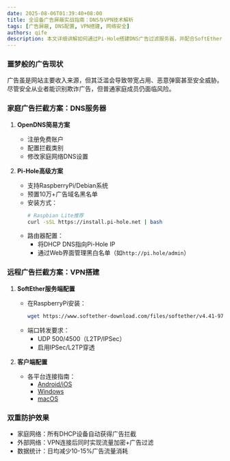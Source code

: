 ```yaml
---
date: 2025-08-06T01:39:40+08:00
title: 全设备广告屏蔽实战指南：DNS与VPN技术解析
tags: [广告屏蔽, DNS配置, VPN搭建, 网络安全]
authors: qife
description: 本文详细讲解如何通过Pi-Hole搭建DNS广告过滤服务器，并配合SoftEther VPN实现全网络环境广告拦截，涵盖RaspberryPi部署、DHCP配置及跨平台VPN搭建等核心技术要点。
---
```


### 噩梦般的广告现状
广告虽是网站主要收入来源，但其泛滥会导致带宽占用、恶意弹窗甚至安全威胁。尽管安全从业者能识别欺诈广告，但普通家庭成员仍面临风险。

### 家庭广告拦截方案：DNS服务器
1. **OpenDNS简易方案**  
   - 注册免费账户
   - 配置拦截类别
   - 修改家庭网络DNS设置

2. **Pi-Hole高级方案**  
   - 支持RaspberryPi/Debian系统
   - 预置10万+广告域名黑名单
   - 安装方式：
     ```bash
     # Raspbian Lite推荐
     curl -sSL https://install.pi-hole.net | bash
     ```
   - 路由器配置：
     - 将DHCP DNS指向Pi-Hole IP
     - 通过Web界面管理黑白名单（如`http://pi.hole/admin`）

### 远程广告拦截方案：VPN搭建
1. **SoftEther服务端配置**  
   - 在RaspberryPi安装：
     ```bash
     wget https://www.softether-download.com/files/softether/v4.41-9787-rtm-2023.03.14-tree/Linux/SoftEther_VPN_Server/64bit_-_Intel_x64_or_AMD64/softether-vpnserver-v4.41-9787-rtm-2023.03.14-linux-x64-64bit.tar.gz
     ```
   - 端口转发要求：
     - UDP 500/4500（L2TP/IPSec）
     - 启用IPSec/L2TP穿透

2. **客户端配置**  
   - 各平台连接指南：
     - [Android/iOS](https://www.softether.org/4-docs/2-howto/3.VPN_for_Mobile)
     - [Windows](https://www.softether.org/4-docs/2-howto/9.L2TPIPsec_Setup_Guide_for_SoftEther_VPN_Server/4.Windows_L2TP_Client_Setup)
     - [macOS](https://www.softether.org/4-docs/2-howto/9.L2TPIPsec_Setup_Guide_for_SoftEther_VPN_Server/5.Mac_OS_X_L2TP_Client_Setup)

### 双重防护效果
- 家庭网络：所有DHCP设备自动获得广告拦截
- 外部网络：VPN连接后同时实现流量加密+广告过滤
- 数据统计：日均减少10-15%广告流量消耗
